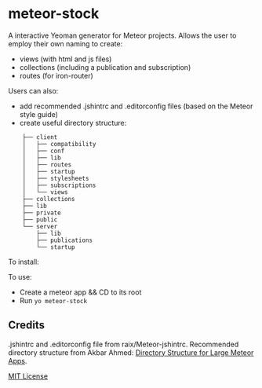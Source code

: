 # meteor-stock

A interactive Yeoman generator for Meteor projects.  Allows the user to employ their own naming to create:

* views (with html and js files)
* collections (including a publication and subscription)
* routes (for iron-router)

Users can also:

* add recommended .jshintrc and .editorconfig files (based on the Meteor style guide)
* create useful directory structure:



```
    ├── client
    │   ├── compatibility
    │   ├── conf
    │   ├── lib
    │   ├── routes
    │   ├── startup
    │   ├── stylesheets
    │   ├── subscriptions
    │   └── views
    ├── collections
    ├── lib
    ├── private
    ├── public
    └── server
        ├── lib
        ├── publications
        └── startup
```

To install:


To use:

* Create a meteor app && CD to its root
* Run `yo meteor-stock`


## Credits

.jshintrc and .editorconfig file from raix/Meteor-jshintrc.  Recommended directory structure from Akbar Ahmed: [Directory Structure for Large Meteor Apps](http://http://www.slideshare.net/AkbarAhmed3/directory-structure-for-large-meteor-apps).

[MIT License](http://en.wikipedia.org/wiki/MIT_License)
